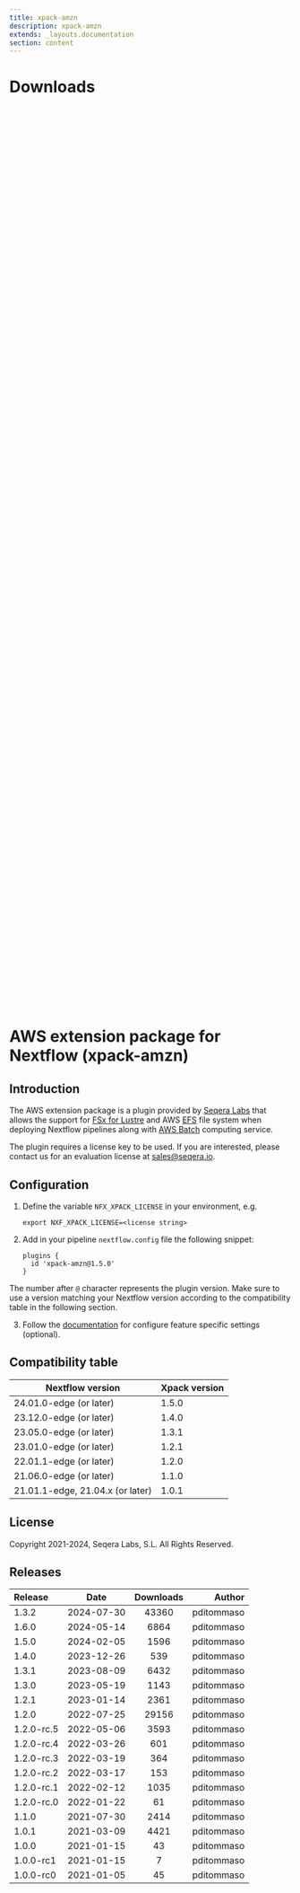 ```yaml
---
title: xpack-amzn
description: xpack-amzn
extends: _layouts.documentation
section: content
---
```


# Downloads

<div style="position: relative; height:40vh; width:80vw">
    <canvas id="releases"></canvas>
</div>

# AWS extension package for Nextflow (xpack-amzn)

## Introduction

The AWS extension package is a plugin provided by [Seqera Labs](https://www.seqera.io/) that allows the support for [FSx for Lustre](https://aws.amazon.com/fsx/lustre/) 
and AWS [EFS](https://aws.amazon.com/efs/) file system when deploying Nextflow pipelines 
along with [AWS Batch](https://aws.amazon.com/batch/) computing service.

The plugin requires a license key to be used. If you are interested, please contact us for an evaluation license at [sales@seqera.io](mailto:sales@seqera.io).

## Configuration

1. Define the variable `NFX_XPACK_LICENSE` in your environment, e.g. 

    ```
    export NXF_XPACK_LICENSE=<license string>
    ```

2. Add in your pipeline `nextflow.config` file the following 
snippet: 

    ```
    plugins {
      id 'xpack-amzn@1.5.0'
    }
    ``` 

The number after `@` character represents the plugin version. Make sure to use 
a version matching your Nextflow version according to the compatibility table 
in the following section. 

3. Follow the [documentation](docs.md) for configure feature specific settings (optional).

## Compatibility table


| Nextflow version        | Xpack version   |
|---                      |---              |
| 24.01.0-edge (or later) | 1.5.0           |
| 23.12.0-edge (or later) | 1.4.0           |
| 23.05.0-edge (or later) | 1.3.1           |
| 23.01.0-edge (or later) | 1.2.1           |
| 22.01.1-edge (or later) | 1.2.0           |
| 21.06.0-edge (or later) | 1.1.0           |
| 21.01.1-edge, 21.04.x (or later) | 1.0.1  |


## License  

Copyright 2021-2024, Seqera Labs, S.L. All Rights Reserved.


## Releases

| Release                               |                       Date                       |                   Downloads                    |                           Author |
| :------------ |:------------------------------------------------:|:----------------------------------------------:|---------------------------------:|
 |  1.3.2                                               | 2024-07-30                                          | 43360                                              | pditommaso                                         |
 |  1.6.0                                               | 2024-05-14                                          | 6864                                               | pditommaso                                         |
 |  1.5.0                                               | 2024-02-05                                          | 1596                                               | pditommaso                                         |
 |  1.4.0                                               | 2023-12-26                                          | 539                                                | pditommaso                                         |
 |  1.3.1                                               | 2023-08-09                                          | 6432                                               | pditommaso                                         |
 |  1.3.0                                               | 2023-05-19                                          | 1143                                               | pditommaso                                         |
 |  1.2.1                                               | 2023-01-14                                          | 2361                                               | pditommaso                                         |
 |  1.2.0                                               | 2022-07-25                                          | 29156                                              | pditommaso                                         |
 |  1.2.0-rc.5                                          | 2022-05-06                                          | 3593                                               | pditommaso                                         |
 |  1.2.0-rc.4                                          | 2022-03-26                                          | 601                                                | pditommaso                                         |
 |  1.2.0-rc.3                                          | 2022-03-19                                          | 364                                                | pditommaso                                         |
 |  1.2.0-rc.2                                          | 2022-03-17                                          | 153                                                | pditommaso                                         |
 |  1.2.0-rc.1                                          | 2022-02-12                                          | 1035                                               | pditommaso                                         |
 |  1.2.0-rc.0                                          | 2022-01-22                                          | 61                                                 | pditommaso                                         |
 |  1.1.0                                               | 2021-07-30                                          | 2414                                               | pditommaso                                         |
 |  1.0.1                                               | 2021-03-09                                          | 4421                                               | pditommaso                                         |
 |  1.0.0                                               | 2021-01-15                                          | 43                                                 | pditommaso                                         |
 |  1.0.0-rc1                                           | 2021-01-15                                          | 7                                                  | pditommaso                                         |
 |  1.0.0-rc0                                           | 2021-01-05                                          | 45                                                 | pditommaso                                         |


<script>

(async function() {
    const data = [

        {
            date: `2021-01-05`,
            count: 45,
            y: '1.0.0-rc0' },

        {
            date: `2021-01-15`,
            count: 7,
            y: '1.0.0-rc1' },

        {
            date: `2021-01-15`,
            count: 43,
            y: '1.0.0' },

        {
            date: `2021-03-09`,
            count: 4421,
            y: '1.0.1' },

        {
            date: `2021-07-30`,
            count: 2414,
            y: '1.1.0' },

        {
            date: `2022-01-22`,
            count: 61,
            y: '1.2.0-rc.0' },

        {
            date: `2022-02-12`,
            count: 1035,
            y: '1.2.0-rc.1' },

        {
            date: `2022-03-17`,
            count: 153,
            y: '1.2.0-rc.2' },

        {
            date: `2022-03-19`,
            count: 364,
            y: '1.2.0-rc.3' },

        {
            date: `2022-03-26`,
            count: 601,
            y: '1.2.0-rc.4' },

        {
            date: `2022-05-06`,
            count: 3593,
            y: '1.2.0-rc.5' },

        {
            date: `2022-07-25`,
            count: 29156,
            y: '1.2.0' },

        {
            date: `2023-01-14`,
            count: 2361,
            y: '1.2.1' },

        {
            date: `2023-05-19`,
            count: 1143,
            y: '1.3.0' },

        {
            date: `2023-08-09`,
            count: 6432,
            y: '1.3.1' },

        {
            date: `2023-12-26`,
            count: 539,
            y: '1.4.0' },

        {
            date: `2024-02-05`,
            count: 1596,
            y: '1.5.0' },

        {
            date: `2024-05-14`,
            count: 6864,
            y: '1.6.0' },

        {
            date: `2024-07-30`,
            count: 43360,
            y: '1.3.2' },

    ];

    new Chart(
        document.getElementById('releases'),
        {
            type: 'bar',
            data: {
                labels: data.map(row => row.y),
                datasets: [
                    {
                        label: 'Donwloads',
                        data: data,
                        parsing: {
                            xAxisKey: 'count'
                        }
                    }
                ]
            },
            options: {
                indexAxis: 'y',
                plugins: {
                    tooltip:{
                        enabled: true,
                        callbacks: {
                            beforeLabel: function (tooltipData) {
                                const labels =
                                    tooltipData.dataset.label.toString();
                                const values =
                                    tooltipData.dataset.data[tooltipData.dataIndex];

                                return `Released (${values.date})`;
                            },
                            label: function (tooltipData) {
                                const labels =
                                    tooltipData.dataset.label.toString();
                                const values =
                                    tooltipData.dataset.data[tooltipData.dataIndex];

                                return `${labels} : ${values.count}`;
                            },
                        },
                    }                    
                }
            },
        }
    );
})();
</script>